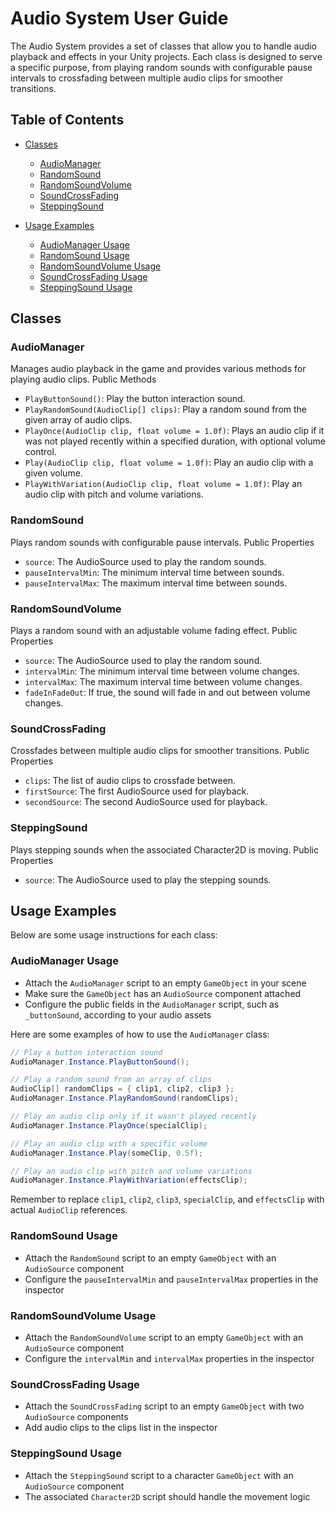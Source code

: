 
# Audio System User Guide

  
The Audio System provides a set of classes that allow you to handle audio playback and effects in your Unity projects. Each class is designed to serve a specific purpose, from playing random sounds with configurable pause intervals to crossfading between multiple audio clips for smoother transitions.
  

## Table of Contents

- [Classes](#classes)
    - [AudioManager](#audiomanager)
    - [RandomSound](#randomsound)
    - [RandomSoundVolume](#randomsoundvolume)
    - [SoundCrossFading](#soundcrossfading)
    - [SteppingSound](#steppingsound)

- [Usage Examples](#usage-examples)
    - [AudioManager Usage](#audiomanager-usage)
    - [RandomSound Usage](#randomsound-usage)
    - [RandomSoundVolume Usage](#randomsoundvolume-usage)
    - [SoundCrossFading Usage](#soundcrossfading-usage)
    - [SteppingSound Usage](#steppingsound-usage)

## Classes

### AudioManager
Manages audio playback in the game and provides various methods for playing audio clips.
Public Methods
-   `PlayButtonSound()`: Play the button interaction sound.
-   `PlayRandomSound(AudioClip[] clips)`: Play a random sound from the given array of audio clips.
-   `PlayOnce(AudioClip clip, float volume = 1.0f)`: Plays an audio clip if it was not played recently within a specified duration, with optional volume control.
-   `Play(AudioClip clip, float volume = 1.0f)`: Play an audio clip with a given volume.
-   `PlayWithVariation(AudioClip clip, float volume = 1.0f)`: Play an audio clip with pitch and volume variations.

### RandomSound
Plays random sounds with configurable pause intervals.
Public Properties
-  `source`: The AudioSource used to play the random sounds.
-  `pauseIntervalMin`: The minimum interval time between sounds.
-  `pauseIntervalMax`: The maximum interval time between sounds.

### RandomSoundVolume
Plays a random sound with an adjustable volume fading effect.
Public Properties
-  `source`: The AudioSource used to play the random sound.
-  `intervalMin`: The minimum interval time between volume changes.
-  `intervalMax`: The maximum interval time between volume changes.
-  `fadeInFadeOut`: If true, the sound will fade in and out between volume changes.

### SoundCrossFading
Crossfades between multiple audio clips for smoother transitions.
Public Properties
-  `clips`: The list of audio clips to crossfade between.
-  `firstSource`: The first AudioSource used for playback.
-  `secondSource`: The second AudioSource used for playback.

### SteppingSound
Plays stepping sounds when the associated Character2D is moving.
Public Properties
-  `source`: The AudioSource used to play the stepping sounds.

## Usage Examples
Below are some usage instructions for each class:

### AudioManager Usage
-   Attach the `AudioManager` script to an empty `GameObject` in your scene
-   Make sure the `GameObject` has an `AudioSource` component attached
-   Configure the public fields in the `AudioManager` script, such as `_buttonSound`, according to your audio assets

Here are some examples of how to use the `AudioManager` class:
```csharp
// Play a button interaction sound
AudioManager.Instance.PlayButtonSound();

// Play a random sound from an array of clips
AudioClip[] randomClips = { clip1, clip2, clip3 };
AudioManager.Instance.PlayRandomSound(randomClips);

// Play an audio clip only if it wasn't played recently
AudioManager.Instance.PlayOnce(specialClip);

// Play an audio clip with a specific volume
AudioManager.Instance.Play(someClip, 0.5f);

// Play an audio clip with pitch and volume variations
AudioManager.Instance.PlayWithVariation(effectsClip);
```
Remember to replace `clip1`, `clip2`, `clip3`, `specialClip`, and `effectsClip` with actual `AudioClip` references.

### RandomSound Usage
- Attach the `RandomSound` script to an empty `GameObject` with an `AudioSource` component
- Configure the `pauseIntervalMin` and `pauseIntervalMax` properties in the inspector

### RandomSoundVolume Usage
- Attach the `RandomSoundVolume` script to an empty `GameObject` with an `AudioSource` component
- Configure the `intervalMin` and `intervalMax` properties in the inspector

### SoundCrossFading Usage
- Attach the `SoundCrossFading` script to an empty `GameObject` with two `AudioSource` components
- Add audio clips to the clips list in the inspector

### SteppingSound Usage

- Attach the `SteppingSound` script to a character `GameObject` with an `AudioSource` component
- The associated `Character2D` script should handle the movement logic